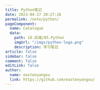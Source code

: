 ```yaml
---
title: Python笔记
date: 2023-04-27 20:27:26
permalink: /note/python/
pageComponent:
  name: Catalogue
  data:
    path: 10.后端/05.Python
    imgUrl: "/imgs/python-logo.png"
    description: 学习笔记
article: false
sidebar: false
comment: false
editLink: false
author:
  name: eastonyangxu
  link: https://github.com/eastonyangxu/
---
```

